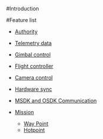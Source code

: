 #Introduction


#Feature list

* [Authority](authority.html)

* [Telemetry data](data.html)

* [Gimbal control](gimbal.html)

* [Flight controller](control.html)

* [Camera control](camera.html)

* [Hardware sync](sync.html)

* [MSDK and OSDK Communication](moc.html)

* [Mission](mission.html)

	- [Way Point](waypoint.html)
	- [Hotpoint](hotpoint.html)


